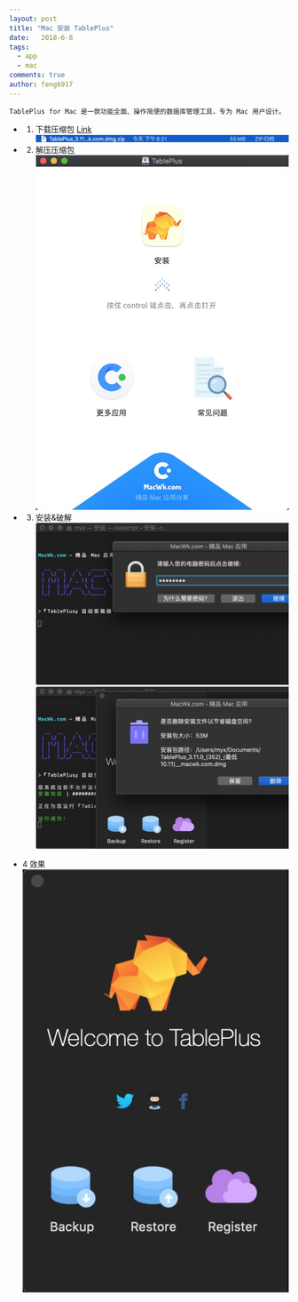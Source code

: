 ```yaml
---
layout: post
title: "Mac 安装 TablePlus"
date:   2018-6-8
tags: 
  - app
  - mac
comments: true
author: feng6917
---
```


`TablePlus for Mac 是一款功能全面、操作简便的数据库管理工具，专为 Mac 用户设计。`

<!-- more -->

- 1. 下载压缩包
      [Link](https://pan.baidu.com/s/1QJpEaqEWqllUJt0yXypkAA?pwd=cmoz)
      ![img](../images/2018-6-8/1.jpg)
- 2. 解压压缩包
      ![img](../images/2018-6-8/2.jpg)
- 3. 安装&破解
     ![img](../images/2018-6-8/3.jpg)
     ![img](../images/2018-6-8/4.jpg)

- 4 效果
    ![img](../images/2018-6-8/5.jpg)

